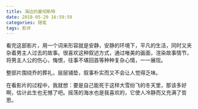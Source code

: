 ```yaml
---
title: 海边的曼彻斯特
date: 2018-05-20 16:59:59
categories: 随笔
tags: 影评
---
```

看完这部影片，用一个词来形容就是安静，安静的环境下，平凡的生活，同时又夹杂着男主人过去的故事。很喜欢这种叙述方式，通过唯美的画面，渲染故事情节，将男主人公的伤心，悔恨，往事不堪回首等种种复杂心情，一一展现。

整部片围绕乔的葬礼，层层铺垫，叙事朴实而又不会让人觉得乏味。

在看影片的过程中，我就想：要是自己能死于这样大雪纷飞的冬天里，那该多好啊，估计此生也无憾了吧。摇荡的海水也是我喜欢的，它使人冷静而又充满了哲思。

